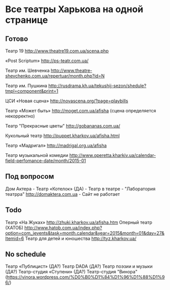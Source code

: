 Все театры Харькова на одной странице
========

Готово
-------

Театр 19
    http://www.theatre19.com.ua/scena.php

«Post Scriptum»
    http://ps-teatr.com.ua/

Театр им. Шевченка
    http://www.theatre-shevchenko.com.ua/repertuar/month.php?id=N

Театр им. Пушкина
    http://rusdrama.kh.ua/tekushij-sezon/shedule?tmpl=component&print=1

ЦСИ «Новая сцена»
    http://novascena.org/?page=playbills

Театр «Может быть»
    http://moget.com.ua/afisha
    (сцена определяется некорректно)

Театр "Прекрасные цветы"
    http://gobananas.com.ua/

Кукольный театр
    http://puppet.kharkov.ua/afisha.html

Театр «Мадригал»
    http://madrigal.org.ua/afisha

Театр музыкальной комедии
    http://www.operetta.kharkiv.ua/calendar-field-perfomance-date/month/2015-01

Под вопросом
-------------

Дом Актера
    - Театр «Котелок» (ДА)
    - Театр в театре
    - "Лаборатория театрра"
    http://domaktera.com.ua - Сайт не работает


Todo
----
Театр «На Жуках»
    http://zhuki.kharkov.ua/afisha.htm
Оперный театр (ХАТОБ)
    http://www.hatob.com.ua/index.php?option=com_jevents&task=month.calendar&year=2015&month=01&day=27&Itemid=6
Театр для детей и юношества
    http://tyz.kharkov.ua/


No schedule
-----------
Театр «Публицист» (ДА?)
Театр DADA (ДА?)
Театр поэзии и музыки (ДА?)
Театр-студия «Ступени» (ДА?)
Театр-студия "Винора" (https://vinora.wordpress.com/%D0%B0%D1%84%D1%96%D1%88%D1%96/)
